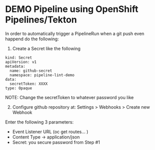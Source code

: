 # DEMO Pipeline using OpenShift Pipelines/Tekton

In order to automatically trigger a PipelineRun when a git push even happend do the following: 

1. Create a Secret like the following

```
kind: Secret
apiVersion: v1
metadata:
  name: github-secret
  namespace: pipeline-lint-demo
data:
  secretToken: XXXX
type: Opaque
```

NOTE: Change the secretToken to whatever password you like

2. Configure github repository at: 
Settings > Webhooks > Create new Webhook 

Enter the following 3 parameters:

- Event Listener URL (oc get routes... )
- Content Type -> application/json
- Secret: you secure password from Step #1
